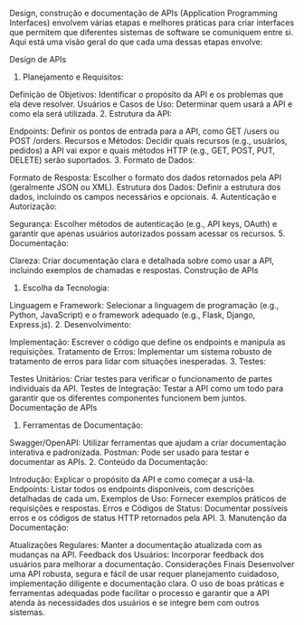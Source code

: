 Design, construção e documentação de APIs (Application Programming Interfaces) envolvem várias etapas e melhores práticas para criar interfaces que permitem que diferentes sistemas de software se comuniquem entre si. Aqui está uma visão geral do que cada uma dessas etapas envolve:

Design de APIs

1. Planejamento e Requisitos:

Definição de Objetivos: Identificar o propósito da API e os problemas que ela deve resolver.
Usuários e Casos de Uso: Determinar quem usará a API e como ela será utilizada. 2. Estrutura da API:

Endpoints: Definir os pontos de entrada para a API, como GET /users ou POST /orders.
Recursos e Métodos: Decidir quais recursos (e.g., usuários, pedidos) a API vai expor e quais métodos HTTP (e.g., GET, POST, PUT, DELETE) serão suportados. 3. Formato de Dados:

Formato de Resposta: Escolher o formato dos dados retornados pela API (geralmente JSON ou XML).
Estrutura dos Dados: Definir a estrutura dos dados, incluindo os campos necessários e opcionais. 4. Autenticação e Autorização:

Segurança: Escolher métodos de autenticação (e.g., API keys, OAuth) e garantir que apenas usuários autorizados possam acessar os recursos. 5. Documentação:

Clareza: Criar documentação clara e detalhada sobre como usar a API, incluindo exemplos de chamadas e respostas.
Construção de APIs

1. Escolha da Tecnologia:

Linguagem e Framework: Selecionar a linguagem de programação (e.g., Python, JavaScript) e o framework adequado (e.g., Flask, Django, Express.js). 2. Desenvolvimento:

Implementação: Escrever o código que define os endpoints e manipula as requisições.
Tratamento de Erros: Implementar um sistema robusto de tratamento de erros para lidar com situações inesperadas. 3. Testes:

Testes Unitários: Criar testes para verificar o funcionamento de partes individuais da API.
Testes de Integração: Testar a API como um todo para garantir que os diferentes componentes funcionem bem juntos.
Documentação de APIs

1. Ferramentas de Documentação:

Swagger/OpenAPI: Utilizar ferramentas que ajudam a criar documentação interativa e padronizada.
Postman: Pode ser usado para testar e documentar as APIs. 2. Conteúdo da Documentação:

Introdução: Explicar o propósito da API e como começar a usá-la.
Endpoints: Listar todos os endpoints disponíveis, com descrições detalhadas de cada um.
Exemplos de Uso: Fornecer exemplos práticos de requisições e respostas.
Erros e Códigos de Status: Documentar possíveis erros e os códigos de status HTTP retornados pela API. 3. Manutenção da Documentação:

Atualizações Regulares: Manter a documentação atualizada com as mudanças na API.
Feedback dos Usuários: Incorporar feedback dos usuários para melhorar a documentação.
Considerações Finais
Desenvolver uma API robusta, segura e fácil de usar requer planejamento cuidadoso, implementação diligente e documentação clara. O uso de boas práticas e ferramentas adequadas pode facilitar o processo e garantir que a API atenda às necessidades dos usuários e se integre bem com outros sistemas.
